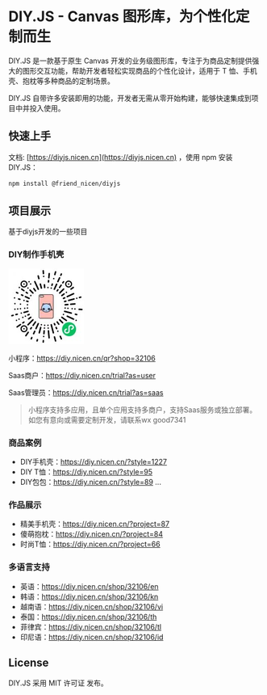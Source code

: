 # DIY.JS - Canvas 图形库，为个性化定制而生

DIY.JS 是一款基于原生 Canvas 开发的业务级图形库，专注于为商品定制提供强大的图形交互功能，帮助开发者轻松实现商品的个性化设计，适用于
T 恤、手机壳、抱枕等多种商品的定制场景。

DIY.JS 自带许多安装即用的功能，开发者无需从零开始构建，能够快速集成到项目中并投入使用。

## 快速上手

文档: [https://diyjs.nicen.cn](https://diyjs.nicen.cn) ，使用 npm 安装 DIY.JS：

```bash
npm install @friend_nicen/diyjs
```

## 项目展示

基于diyjs开发的一些项目

### DIY制作手机壳

![DIY手机壳](./example/3.jpg "DIY手机壳")

小程序：<https://diy.nicen.cn/qr?shop=32106>

Saas商户：<https://diy.nicen.cn/trial?as=user>

Saas管理员：<https://diy.nicen.cn/trial?as=saas>

> 小程序支持多应用，且单个应用支持多商户，支持Saas服务或独立部署。如您有意向或需要定制开发，请联系wx good7341

### 商品案例

* DIY手机壳：<https://diy.nicen.cn/?style=1227>
* DIY T恤：<https://diy.nicen.cn/?style=95>
* DIY包包：<https://diy.nicen.cn/?style=89>
  ...
### 作品展示

* 精美手机壳：<https://diy.nicen.cn/?project=87>
* 傻萌抱枕：<https://diy.nicen.cn/?project=84>
* 时尚T恤：<https://diy.nicen.cn/?project=66>

### 多语言支持

* 英语：<https://diy.nicen.cn/shop/32106/en>
* 韩语：<https://diy.nicen.cn/shop/32106/kn>
* 越南语：<https://diy.nicen.cn/shop/32106/vi>
* 泰国：<https://diy.nicen.cn/shop/32106/th>
* 菲律宾：<https://diy.nicen.cn/shop/32106/tl>
* 印尼语：<https://diy.nicen.cn/shop/32106/id>

## License

DIY.JS 采用 MIT 许可证 发布。
